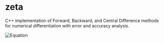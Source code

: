 # zeta
C++ implementation of Forward, Backward, and Central Difference methods for numerical differentiation with error and accuracy analysis.

![Equation](https://latex.codecogs.com/png.image?\dpi{110}&space;E=mc^2&space;)
